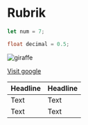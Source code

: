 # Rubrik
```javascript
let num = 7;
```

```JAVA
float decimal = 0.5;
```

![giraffe](https://images.unsplash.com/photo-1626548307930-deac221f87d9?ixlib=rb-1.2.1&ixid=MnwxMjA3fDB8MHxwaG90by1wYWdlfHx8fGVufDB8fHx8&auto=format&fit=crop&w=834&q=80)


[Visit google](https://www.google.com)

|Headline|Headline|
|---|---|
|Text|Text|
|Text|Text|
